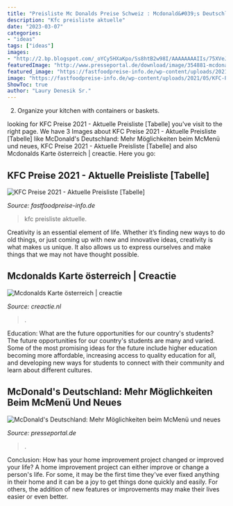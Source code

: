 ```yaml
---
title: "Preisliste Mc Donalds Preise Schweiz : Mcdonald&#039;s Deutschland: Mehr Möglichkeiten Beim Mcmenü Und Neues"
description: "Kfc preisliste aktuelle"
date: "2023-03-07"
categories:
- "ideas"
tags: ["ideas"]
images:
- "http://2.bp.blogspot.com/_oYCy5HXaKpo/Ss8htB2w98I/AAAAAAAAIIs/75XVeJ-DcDw/w1200-h630-p-k-no-nu/mcdonalds.jpg"
featuredImage: "http://www.presseportal.de/download/image/354881-mcdonalds-basics.jpg"
featured_image: "https://fastfoodpreise-info.de/wp-content/uploads/2021/05/KFC-Preise-min-300x169.jpg"
image: "https://fastfoodpreise-info.de/wp-content/uploads/2021/05/KFC-Preise-min-300x169.jpg"
ShowToc: true
author: "Laury Denesik Sr."
---
```



2. Organize your kitchen with containers or baskets.

	

		
looking for KFC Preise 2021 - Aktuelle Preisliste [Tabelle] you've visit to the right page. We have 3 Images about KFC Preise 2021 - Aktuelle Preisliste [Tabelle] like McDonald&#039;s Deutschland: Mehr Möglichkeiten beim McMenü und neues, KFC Preise 2021 - Aktuelle Preisliste [Tabelle] and also Mcdonalds Karte österreich | creactie. Here you go:
		
    
## KFC Preise 2021 - Aktuelle Preisliste [Tabelle]

<img loading=lazy src="https://fastfoodpreise-info.de/wp-content/uploads/2021/05/KFC-Preise-min-300x169.jpg" onerror="this.onerror=null;this.src='https://tse2.mm.bing.net/th?id=OIP.gZSCYxA3IpYC5NHzFJINewAAAA&amp;pid=15.1';" alt="KFC Preise 2021 - Aktuelle Preisliste [Tabelle]">

_Source: fastfoodpreise-info.de_

>kfc preisliste aktuelle. 

	

Creativity is an essential element of life. Whether it’s finding new ways to do old things, or just coming up with new and innovative ideas, creativity is what makes us unique. It also allows us to express ourselves and make things that we may not have thought possible.

    
## Mcdonalds Karte österreich | Creactie

<img loading=lazy src="http://2.bp.blogspot.com/_oYCy5HXaKpo/Ss8htB2w98I/AAAAAAAAIIs/75XVeJ-DcDw/w1200-h630-p-k-no-nu/mcdonalds.jpg" onerror="this.onerror=null;this.src='https://tse2.mm.bing.net/th?id=OIP.8w3mBrjECVDiS1ErzAFHjQHaER&amp;pid=15.1';" alt="Mcdonalds Karte österreich | creactie">

_Source: creactie.nl_

>. 

	

Education: What are the future opportunities for our country's students?
The future opportunities for our country's students are many and varied. Some of the most promising ideas for the future include higher education becoming more affordable, increasing access to quality education for all, and developing new ways for students to connect with their community and learn about different cultures.

    
## McDonald&#039;s Deutschland: Mehr Möglichkeiten Beim McMenü Und Neues

<img loading=lazy src="http://www.presseportal.de/download/image/354881-mcdonalds-basics.jpg" onerror="this.onerror=null;this.src='https://tse3.mm.bing.net/th?id=OIP.bQzs4xjoQnFtX61fNX2DBAHaHb&amp;pid=15.1';" alt="McDonald&#039;s Deutschland: Mehr Möglichkeiten beim McMenü und neues">

_Source: presseportal.de_

>. 

	

Conclusion: How has your home improvement project changed or improved your life?
A home improvement project can either improve or change a person's life. For some, it may be the first time they've ever fixed anything in their home and it can be a joy to get things done quickly and easily. For others, the addition of new features or improvements may make their lives easier or even better.


